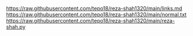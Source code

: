 
https://raw.githubusercontent.com/tepo18/reza-shah1320/main/links.md
https://raw.githubusercontent.com/tepo18/reza-shah1320/main/normal.txt
https://raw.githubusercontent.com/tepo18/reza-shah1320/main/reza-shah.py
